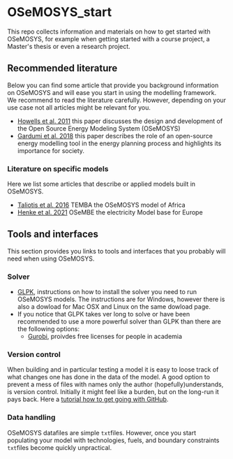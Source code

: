 # OSeMOSYS_start
This repo collects information and materials on how to get started with OSeMOSYS, for example when getting started with a course project, a Master's thesis or even a research project.

## Recommended literature
Below you can find some article that provide you background information on OSeMOSYS and will ease you start in using the modelling framework. We recommend to read the literature carefully. However, depending on your use case not all articles might be relevant for you.
- [Howells et al. 2011](https://doi.org/10.1016/j.enpol.2011.06.033) this paper discusses the design and development of the Open Source Energy Modeling System (OSeMOSYS)
- [Gardumi et al. 2018](https://doi.org/10.1016/j.esr.2018.03.005) this paper describes the role of an open-source energy modelling tool in the energy planning process and highlights its importance for society.
### Literature on specific models
Here we list some articles that describe or applied models built in OSeMOSYS.
- [Taliotis et al. 2016](https://doi.org/10.1016/j.esd.2015.12.001) TEMBA the OSeMOSYS model of Africa
- [Henke et al. 2021](https://doi.org/10.1016/j.energy.2021.121973) OSeMBE the electricity Model base for Europe

## Tools and interfaces
This section provides you links to tools and interfaces that you probably will need when using OSeMOSYS.
### Solver
- [GLPK](http://www.osemosys.org/uploads/1/8/5/0/18504136/glpk_installation_guide_for_windows10_-_201702.pdf), instructions on how to install the solver you need to run OSeMOSYS models. The instructions are for Windows, however there is also a dowload for Mac OSX and Linux on the same dowload page.
- If you notice that GLPK takes ver long to solve or have been recommended to use a more powerful solver than GLPK than there are the following options:
  - [Gurobi](https://www.gurobi.com/), proivdes free licenses for people in academia
### Version control
When building and in particular testing a model it is easy to loose track of what changes one has done in the data of the model. A good option to prevent a mess of files with names only the author (hopefully)understands, is version control. Initially it might feel like a burden, but on the long-run it pays back. Here a [tutorial how to get going with GitHub](https://coderefinery.github.io/git-intro/).
### Data handling
OSeMOSYS datafiles are simple `txt`files. However, once you start populating your model with technologies, fuels, and boundary constraints `txt`files become quickly unpractical.